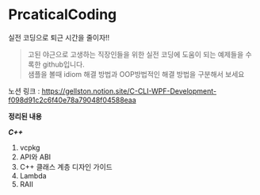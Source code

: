 # PrcaticalCoding

실전 코딩으로 퇴근 시간을 줄이자!!

> 고된 야근으로 고생하는 직장인들을 위한 실전 코딩에 도움이 되는 예제들을 수록한 github입니다.   
>  샘플을 볼때 idiom 해결 방법과 OOP방법적인 해결 방법을 구분해서 보세요

노션 링크 : https://gellston.notion.site/C-CLI-WPF-Development-f098d91c2c6f40e78a79048f04588eaa

**정리된 내용**

***C++***  
1. vcpkg 
2. API와 ABI
3. C++ 클래스 계층 디자인 가이드
4. Lambda
5. RAII